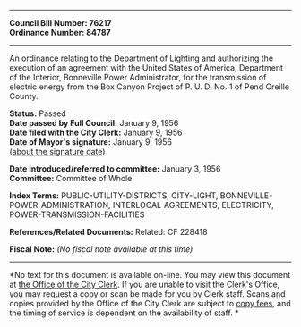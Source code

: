 * * * * *  
  
**Council Bill Number: [](#h0)[](#h2)76217**   
**Ordinance Number: 84787**  
  
* * * * *  
  
An ordinance relating to the Department of Lighting and authorizing the execution of an agreement with the United States of America, Department of the Interior, Bonneville Power Administrator, for the transmission of electric energy from the Box Canyon Project of P. U. D. No. 1 of Pend Oreille County.  
  
**Status:** Passed   
**Date passed by Full Council:** January 9, 1956   
**Date filed with the City Clerk:** January 9, 1956   
**Date of Mayor's signature:** January 9, 1956   
[(about the signature date)](/~public/approvaldate.htm)   
  
  
**Date introduced/referred to committee:** January 3, 1956   
**Committee:** Committee of Whole   
  
**Index Terms:** PUBLIC-UTILITY-DISTRICTS, CITY-LIGHT, BONNEVILLE-POWER-ADMINISTRATION, INTERLOCAL-AGREEMENTS, ELECTRICITY, POWER-TRANSMISSION-FACILITIES  
  
**References/Related Documents:** Related: CF 228418  
  
**Fiscal Note:** *(No fiscal note available at this time)*  
  
* * * * *  
  
*No text for this document is available on-line. You may view this document at [the Office of the City Clerk](http://www.seattle.gov/leg/clerk/contactUs.htm). If you are unable to visit the Clerk's Office, you may request a copy or scan be made for you by Clerk staff. Scans and copies provided by the Office of the City Clerk are subject to [copy fees](http://clerk.seattle.gov/~public/clerkfees.htm), and the timing of service is dependent on the availability of staff. *  
  
  
